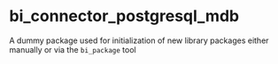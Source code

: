 # bi_connector_postgresql_mdb

A dummy package used for initialization of new library packages
either manually or via the `bi_package` tool

